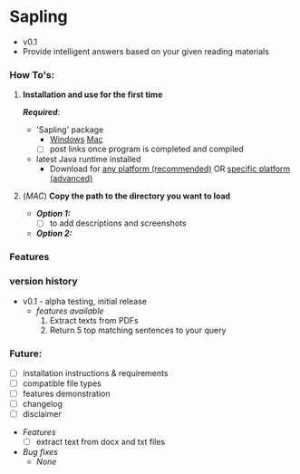 # Sapling 
- v0.1
- Provide intelligent answers based on your given reading materials



### How To's:
1) **Installation and use for the first time**
	
	***Required***:
	- 'Sapling' package
		- [Windows]() [Mac]()
		- [ ] post links once program is completed and compiled

	- latest Java runtime installed 
		- Download for [any platform (recommended)](https://java.com/en/download/) OR [specific platform (advanced)](https://java.com/en/download/manual.jsp)

2) (*MAC*) **Copy the path to the directory you want to load**
	- ***Option 1:***
		- [ ] to add descriptions and screenshots

	- ***Option 2:***



### Features



### version history
- v0.1 - alpha testing, initial release
	- *features available*
		1. Extract texts from PDFs
		2. Return 5 top matching sentences to your query



### Future:
- [ ] installation instructions & requirements
- [ ] compatible file types
- [ ] features demonstration
- [ ] changelog
- [ ] disclaimer
- *Features*
	- [ ] extract text from docx and txt files
- *Bug fixes*
	- *None*
